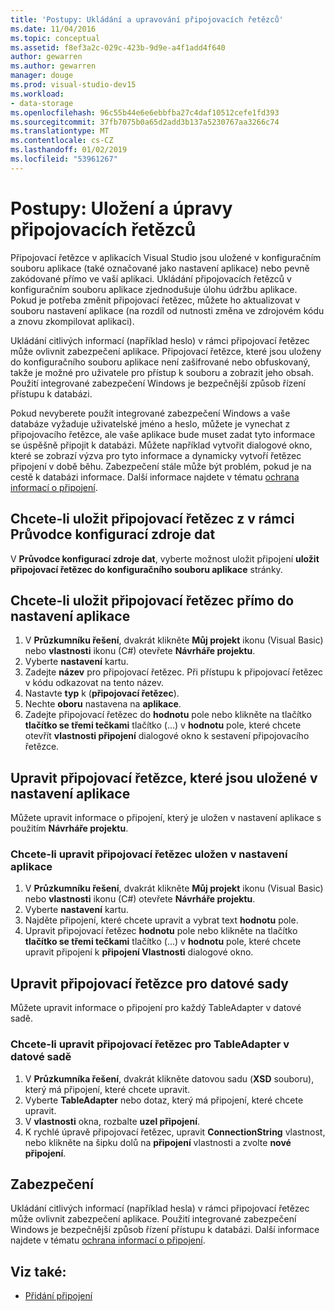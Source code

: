 ```yaml
---
title: 'Postupy: Ukládání a upravování připojovacích řetězců'
ms.date: 11/04/2016
ms.topic: conceptual
ms.assetid: f8ef3a2c-029c-423b-9d9e-a4f1add4f640
author: gewarren
ms.author: gewarren
manager: douge
ms.prod: visual-studio-dev15
ms.workload:
- data-storage
ms.openlocfilehash: 96c55b44e6e6ebbfba27c4daf10512cefe1fd393
ms.sourcegitcommit: 37fb7075b0a65d2add3b137a5230767aa3266c74
ms.translationtype: MT
ms.contentlocale: cs-CZ
ms.lasthandoff: 01/02/2019
ms.locfileid: "53961267"
---
```

# <a name="how-to-save-and-edit-connection-strings"></a>Postupy: Uložení a úpravy připojovacích řetězců
Připojovací řetězce v aplikacích Visual Studio jsou uložené v konfiguračním souboru aplikace (také označované jako nastavení aplikace) nebo pevně zakódované přímo ve vaší aplikaci. Ukládání připojovacích řetězců v konfiguračním souboru aplikace zjednodušuje úlohu údržbu aplikace. Pokud je potřeba změnit připojovací řetězec, můžete ho aktualizovat v souboru nastavení aplikace (na rozdíl od nutnosti změna ve zdrojovém kódu a znovu zkompilovat aplikaci).

Ukládání citlivých informací (například heslo) v rámci připojovací řetězec může ovlivnit zabezpečení aplikace. Připojovací řetězce, které jsou uloženy do konfiguračního souboru aplikace není zašifrované nebo obfuskovaný, takže je možné pro uživatele pro přístup k souboru a zobrazit jeho obsah. Použití integrované zabezpečení Windows je bezpečnější způsob řízení přístupu k databázi.

Pokud nevyberete použít integrované zabezpečení Windows a vaše databáze vyžaduje uživatelské jméno a heslo, můžete je vynechat z připojovacího řetězce, ale vaše aplikace bude muset zadat tyto informace se úspěšně připojit k databázi. Můžete například vytvořit dialogové okno, které se zobrazí výzva pro tyto informace a dynamicky vytvoří řetězec připojení v době běhu. Zabezpečení stále může být problém, pokud je na cestě k databázi informace.
Další informace najdete v tématu [ochrana informací o připojení](/dotnet/framework/data/adonet/protecting-connection-information).

## <a name="to-save-a-connection-string-from-within-the-data-source-configuration-wizard"></a>Chcete-li uložit připojovací řetězec z v rámci Průvodce konfigurací zdroje dat
V **Průvodce konfigurací zdroje dat**, vyberte možnost uložit připojení **uložit připojovací řetězec do konfiguračního souboru aplikace** stránky.

## <a name="to-save-a-connection-string-directly-into-application-settings"></a>Chcete-li uložit připojovací řetězec přímo do nastavení aplikace
1. V **Průzkumníku řešení**, dvakrát klikněte **Můj projekt** ikonu (Visual Basic) nebo **vlastnosti** ikonu (C#) otevřete **Návrháře projektu**.
1. Vyberte **nastavení** kartu.
1. Zadejte **název** pro připojovací řetězec. Při přístupu k připojovací řetězec v kódu odkazovat na tento název.
1. Nastavte **typ** k (**připojovací řetězec**).
1. Nechte **oboru** nastavena na **aplikace**.
1. Zadejte připojovací řetězec do **hodnotu** pole nebo klikněte na tlačítko **tlačítko se třemi tečkami** tlačítko (...) v **hodnotu** pole, které chcete otevřít **vlastnosti připojení** dialogové okno k sestavení připojovacího řetězce.

## <a name="edit-connection-strings-stored-in-application-settings"></a>Upravit připojovací řetězce, které jsou uložené v nastavení aplikace
Můžete upravit informace o připojení, který je uložen v nastavení aplikace s použitím **Návrháře projektu**.

### <a name="to-edit-a-connection-string-stored-in-application-settings"></a>Chcete-li upravit připojovací řetězec uložen v nastavení aplikace
1. V **Průzkumníku řešení**, dvakrát klikněte **Můj projekt** ikonu (Visual Basic) nebo **vlastnosti** ikonu (C#) otevřete **Návrháře projektu**.
1. Vyberte **nastavení** kartu.
1. Najděte připojení, které chcete upravit a vybrat text **hodnotu** pole.
1. Upravit připojovací řetězec **hodnotu** pole nebo klikněte na tlačítko **tlačítko se třemi tečkami** tlačítko (...) v **hodnotu** pole, které chcete upravit připojení k **připojení Vlastnosti** dialogové okno.

## <a name="edit-connection-strings-for-datasets"></a>Upravit připojovací řetězce pro datové sady
Můžete upravit informace o připojení pro každý TableAdapter v datové sadě.

### <a name="to-edit-a-connection-string-for-a-tableadapter-in-a-dataset"></a>Chcete-li upravit připojovací řetězec pro TableAdapter v datové sadě
1. V **Průzkumníka řešení**, dvakrát klikněte datovou sadu (**XSD** souboru), který má připojení, které chcete upravit.
1. Vyberte **TableAdapter** nebo dotaz, který má připojení, které chcete upravit.
1. V **vlastnosti** okna, rozbalte **uzel připojení**.
1. K rychlé úpravě připojovací řetězec, upravit **ConnectionString** vlastnost, nebo klikněte na šipku dolů na **připojení** vlastnosti a zvolte **nové připojení**.

## <a name="security"></a>Zabezpečení
Ukládání citlivých informací (například hesla) v rámci připojovací řetězec může ovlivnit zabezpečení aplikace. Použití integrované zabezpečení Windows je bezpečnější způsob řízení přístupu k databázi.
Další informace najdete v tématu [ochrana informací o připojení](/dotnet/framework/data/adonet/protecting-connection-information).

## <a name="see-also"></a>Viz také:

- [Přidání připojení](../data-tools/add-new-connections.md)